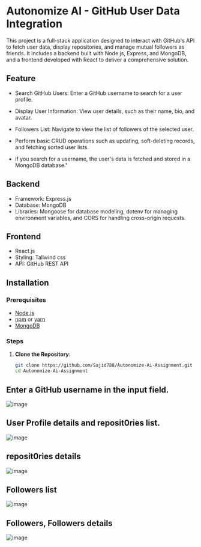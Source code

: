 # Autonomize AI - GitHub User Data Integration

This project is a full-stack application designed to interact with GitHub's API to fetch user data, display repositories, and manage mutual followers as friends. It includes a backend built with Node.js, Express, and MongoDB, and a frontend developed with React to deliver a comprehensive solution.

## Feature
- Search GitHub Users: Enter a GitHub username to search for a user profile.

- Display User Information: View user details, such as their name, bio, and avatar.

- Followers List: Navigate to view the list of followers of the selected user.

- Perform basic CRUD operations such as updating, soft-deleting records, and fetching sorted user lists.
  
- if you search for a username, the user's data is fetched and stored in a MongoDB database."

## Backend
- Framework: Express.js
- Database: MongoDB
- Libraries: Mongoose for database modeling, dotenv for managing environment variables, and CORS for       handling cross-origin requests.

## Frontend
- React.js
- Styling: Tallwind css
- API: GitHub REST API

## Installation

### Prerequisites
- [Node.js](https://nodejs.org/)
- [npm](https://www.npmjs.com/) or [yarn](https://yarnpkg.com/)
- [MongoDB](https://www.mongodb.com/)

### Steps
1. **Clone the Repository**:
   ```bash
   git clone https://github.com/Sajid788/Autonomize-Ai-Assignment.git
   cd Autonomize-Ai-Assignment 

## Enter a GitHub username in the input field.
![image](https://github.com/user-attachments/assets/257682e0-43ed-483c-a043-5b64e0b2e0f9)

## User Profile details and reposit0ries list.
![image](https://github.com/user-attachments/assets/e6c6d235-7738-4f7a-ab4c-dacafaf73ed0)

## reposit0ries details
![image](https://github.com/user-attachments/assets/a95d0f67-f03b-4d57-bed1-b872371bfc77)

## Followers list
![image](https://github.com/user-attachments/assets/83076574-5853-45b6-9b48-5207e39b532e)

## Followers, Followers details
![image](https://github.com/user-attachments/assets/e21e86e3-a1ae-4bdf-9e3f-dcb36a806fd6)






